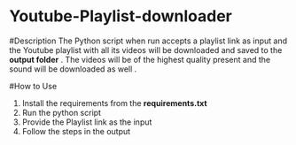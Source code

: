 # Youtube-Playlist-downloader

#Description
The Python script when run accepts a playlist link as input and the Youtube playlist with all its videos will be downloaded and saved to the **output folder** . The videos will be of the highest quality present and the sound will be downloaded as well .

#How to Use

1. Install the requirements from the **requirements.txt**
2. Run the python script
3. Provide the Playlist link as the input
4. Follow the steps in the output

   
